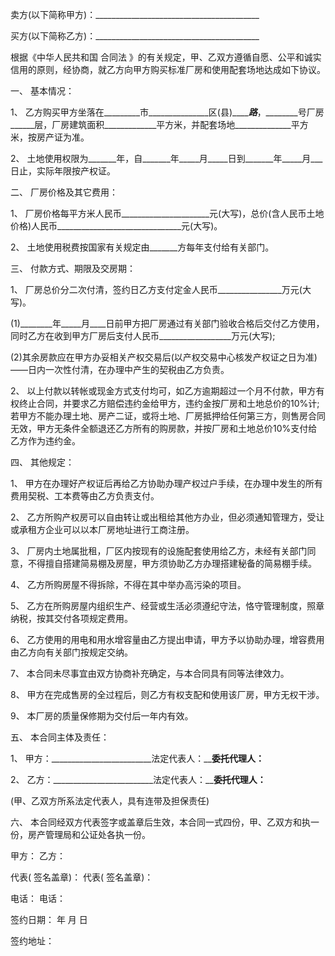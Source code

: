 
 


卖方(以下简称甲方)：_________________________________________


买方(以下简称乙方)：_________________________________________


根据《中华人民共和国
合同法
》的有关规定，甲、乙双方遵循自愿、公平和诚实信用的原则，经协商，就乙方向甲方购买标准厂房和使用配套场地达成如下协议。


一、 基本情况：


1、 乙方购买甲方坐落在_________市_______________区(县)_____________路_________，________号厂房______层，厂房建筑面积_____________平方米，并配套场地______________平方米，按房产证为准。


2、 土地使用权限为_______年，自_______年_____月_____日到_______年_____月___日止，实际年限按产权证。


二、 厂房价格及其它费用：


1、 厂房价格每平方米人民币______________________元(大写)，总价(含人民币土地价格)人民币_______________________________元(大写)。


2、 土地使用税费按国家有关规定由_______方每年支付给有关部门。


三、 付款方式、期限及交房期：


1、 厂房总价分二次付清，签约日乙方支付定金人民币________________万元(大写)。


(1)________年_____月____日前甲方把厂房通过有关部门验收合格后交付乙方使用，同时乙方在收到甲方厂房后支付人民币__________________万元(大写);


(2)其余房款应在甲方办妥相关产权交易后(以产权交易中心核发产权证之日为准)——日内一次性付清，在办理中产生的契税由乙方负责。


2、 以上付款以转帐或现金方式支付均可，如乙方逾期超过一个月不付款，甲方有权终止合同，并要求乙方赔偿违约金给甲方，违约金按厂房和土地总价的10%计;若甲方不能办理土地、房产二证，或将土地、厂房抵押给任何第三方，则售房合同无效，甲方无条件全额退还乙方所有的购房款，并按厂房和土地总价10%支付给乙方作为违约金。


四、 其他规定：


1、 甲方在办理好产权证后再给乙方协助办理产权过户手续，在办理中发生的所有费用契税、工本费等由乙方负责支付。


2、 乙方所购产权房可以自由转让或出租给其他方办业，但必须通知管理方，受让或承租方企业可以以本厂房地址进行工商注册。


3、 厂房内土地属批租，厂区内按现有的设施配套使用给乙方，未经有关部门同意，不得擅自搭建简易棚及房屋，甲方须协助乙方办理搭建秘备的简易棚手续。


4、 乙方所购房屋不得拆除，不得在其中举办高污染的项目。


5、 乙方在所购房屋内组织生产、经营或生活必须遵纪守法，恪守管理制度，照章纳税，按其交付各项规定费用。


6、 乙方使用的用电和用水增容量由乙方提出申请，甲方予以协助办理，增容费用由乙方向有关部门按规定交纳。


7、 本合同未尽事宜由双方协商补充确定，与本合同具有同等法律效力。


8、 甲方在完成售房的全过程后，则乙方有权支配和使用该厂房，甲方无权干涉。


9、 本厂房的质量保修期为交付后一年内有效。


五、 本合同主体及责任：


1、 甲方：_________________________法定代表人：______________委托代理人：____________


2、 乙方：_________________________法定代表人：______________委托代理人：____________


(甲、乙双方所系法定代表人，具有连带及担保责任)


六、 本合同经双方代表签字或盖章后生效，本合同一式四份，甲、乙双方和执一份，房产管理局和公证处各执一份。


甲方： 乙方：


代表( 签名盖章)： 代表( 签名盖章)：


电话： 电话：


签约日期： 年 月 日


签约地址：
 


 

 
 
 
 
 
  


  
 

  


  


  
 
 
 
 

